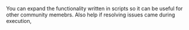 You can expand the functionality written in scripts so it can be useful for other community memebrs.
Also help if resolving issues came during execution,

